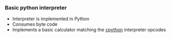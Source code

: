 ### Basic python interpreter
* Interpreter is implemented in Python
* Consumes byte code
* Implements a basic calculator matching the [cpython](https://github.com/python/cpython/blob/master/Include/opcode.h) interpreter opcodes
